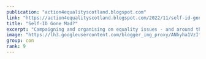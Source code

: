 ```yaml
---
publication: "action4equalityscotland.blogspot.com"
link: "https://action4equalityscotland.blogspot.com/2022/11/self-id-gone-mad.html"
title: "Self-ID Gone Mad?"
excerpt: "Campaigning and organising on equality issues - and around the politics of standing up for the little guy against the big guy"
image: "https://lh3.googleusercontent.com/blogger_img_proxy/ANbyha1VzIf_s9kz8oCmP8964Yfy4AqLLaNUsf4rlyOxEl7ii0xnes1tbtwjU0WYKAfkiCp_38sywzoBe0zkpsXW_G12PsEbcbVmJTLQyCPrXqYmkzp2x5FXtsrzbvHPO4R7NgwAsJA=w1200-h630-p-k-no-nu"
group: con
rank: 9
---
```

